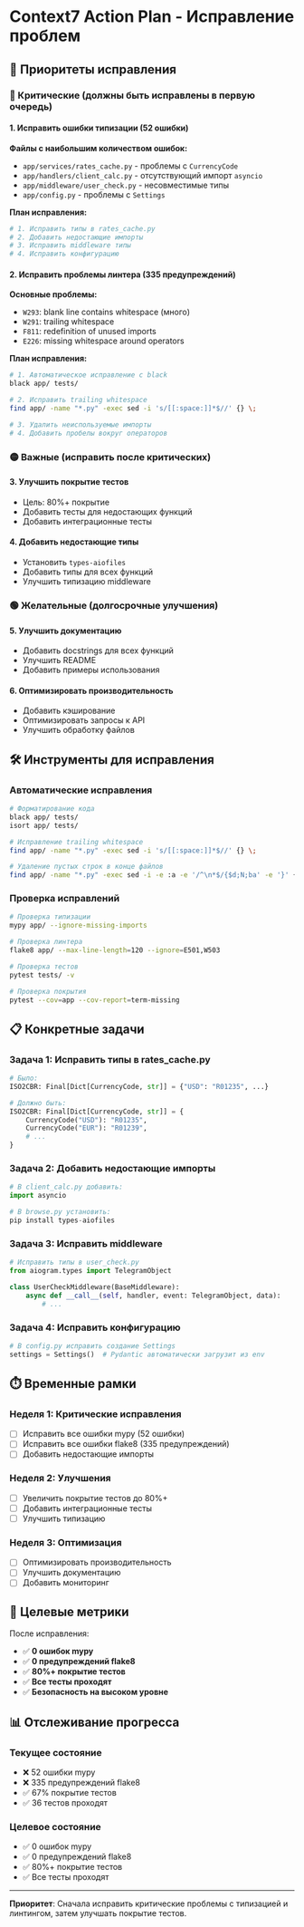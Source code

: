 # Context7 Action Plan - Исправление проблем

## 🎯 Приоритеты исправления

### 🔴 Критические (должны быть исправлены в первую очередь)

#### 1. Исправить ошибки типизации (52 ошибки)

**Файлы с наибольшим количеством ошибок:**
- `app/services/rates_cache.py` - проблемы с `CurrencyCode`
- `app/handlers/client_calc.py` - отсутствующий импорт `asyncio`
- `app/middleware/user_check.py` - несовместимые типы
- `app/config.py` - проблемы с `Settings`

**План исправления:**
```bash
# 1. Исправить типы в rates_cache.py
# 2. Добавить недостающие импорты
# 3. Исправить middleware типы
# 4. Исправить конфигурацию
```

#### 2. Исправить проблемы линтера (335 предупреждений)

**Основные проблемы:**
- `W293`: blank line contains whitespace (много)
- `W291`: trailing whitespace
- `F811`: redefinition of unused imports
- `E226`: missing whitespace around operators

**План исправления:**
```bash
# 1. Автоматическое исправление с black
black app/ tests/

# 2. Исправить trailing whitespace
find app/ -name "*.py" -exec sed -i 's/[[:space:]]*$//' {} \;

# 3. Удалить неиспользуемые импорты
# 4. Добавить пробелы вокруг операторов
```

### 🟡 Важные (исправить после критических)

#### 3. Улучшить покрытие тестов
- Цель: 80%+ покрытие
- Добавить тесты для недостающих функций
- Добавить интеграционные тесты

#### 4. Добавить недостающие типы
- Установить `types-aiofiles`
- Добавить типы для всех функций
- Улучшить типизацию middleware

### 🟢 Желательные (долгосрочные улучшения)

#### 5. Улучшить документацию
- Добавить docstrings для всех функций
- Улучшить README
- Добавить примеры использования

#### 6. Оптимизировать производительность
- Добавить кэширование
- Оптимизировать запросы к API
- Улучшить обработку файлов

## 🛠️ Инструменты для исправления

### Автоматические исправления
```bash
# Форматирование кода
black app/ tests/
isort app/ tests/

# Исправление trailing whitespace
find app/ -name "*.py" -exec sed -i 's/[[:space:]]*$//' {} \;

# Удаление пустых строк в конце файлов
find app/ -name "*.py" -exec sed -i -e :a -e '/^\n*$/{$d;N;ba' -e '}' {} \;
```

### Проверка исправлений
```bash
# Проверка типизации
mypy app/ --ignore-missing-imports

# Проверка линтера
flake8 app/ --max-line-length=120 --ignore=E501,W503

# Проверка тестов
pytest tests/ -v

# Проверка покрытия
pytest --cov=app --cov-report=term-missing
```

## 📋 Конкретные задачи

### Задача 1: Исправить типы в rates_cache.py
```python
# Было:
ISO2CBR: Final[Dict[CurrencyCode, str]] = {"USD": "R01235", ...}

# Должно быть:
ISO2CBR: Final[Dict[CurrencyCode, str]] = {
    CurrencyCode("USD"): "R01235",
    CurrencyCode("EUR"): "R01239",
    # ...
}
```

### Задача 2: Добавить недостающие импорты
```python
# В client_calc.py добавить:
import asyncio

# В browse.py установить:
pip install types-aiofiles
```

### Задача 3: Исправить middleware
```python
# Исправить типы в user_check.py
from aiogram.types import TelegramObject

class UserCheckMiddleware(BaseMiddleware):
    async def __call__(self, handler, event: TelegramObject, data):
        # ...
```

### Задача 4: Исправить конфигурацию
```python
# В config.py исправить создание Settings
settings = Settings()  # Pydantic автоматически загрузит из env
```

## ⏱️ Временные рамки

### Неделя 1: Критические исправления
- [ ] Исправить все ошибки mypy (52 ошибки)
- [ ] Исправить все ошибки flake8 (335 предупреждений)
- [ ] Добавить недостающие импорты

### Неделя 2: Улучшения
- [ ] Увеличить покрытие тестов до 80%+
- [ ] Добавить интеграционные тесты
- [ ] Улучшить типизацию

### Неделя 3: Оптимизация
- [ ] Оптимизировать производительность
- [ ] Улучшить документацию
- [ ] Добавить мониторинг

## 🎯 Целевые метрики

После исправления:
- ✅ **0 ошибок mypy**
- ✅ **0 предупреждений flake8**
- ✅ **80%+ покрытие тестов**
- ✅ **Все тесты проходят**
- ✅ **Безопасность на высоком уровне**

## 📊 Отслеживание прогресса

### Текущее состояние
- ❌ 52 ошибки mypy
- ❌ 335 предупреждений flake8
- ✅ 67% покрытие тестов
- ✅ 36 тестов проходят

### Целевое состояние
- ✅ 0 ошибок mypy
- ✅ 0 предупреждений flake8
- ✅ 80%+ покрытие тестов
- ✅ Все тесты проходят

---

**Приоритет**: Сначала исправить критические проблемы с типизацией и линтингом, затем улучшать покрытие тестов. 